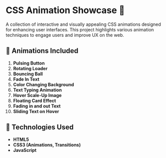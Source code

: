 # CSS Animation Showcase 🎨

A collection of interactive and visually appealing CSS animations designed for enhancing user interfaces. This project highlights various animation techniques to engage users and improve UX on the web.

## 🚀 Animations Included
1. **Pulsing Button**
2. **Rotating Loader**
3. **Bouncing Ball**
4. **Fade In Text**
5. **Color Changing Background**
6. **Text Typing Animation**
7. **Hover Scale-Up Image**
8. **Floating Card Effect**
9. **Fading in and out Text**
10. **Sliding Text on Hover**

## 🔧 Technologies Used
- **HTML5**
- **CSS3 (Animations, Transitions)**
- **JavaScript**
